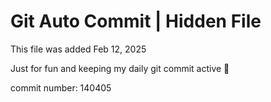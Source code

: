# Git Auto Commit | Hidden File

This file was added Feb 12, 2025

Just for fun and keeping my daily git commit active 🤪

commit number: 140405
